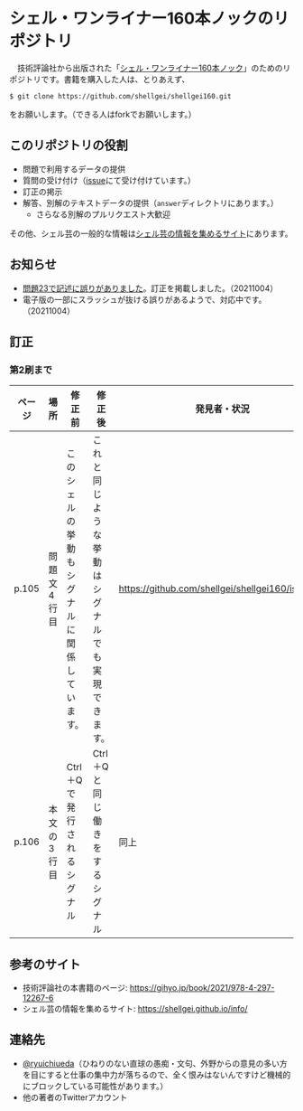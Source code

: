# シェル・ワンライナー160本ノックのリポジトリ

　技術評論社から出版された「[シェル・ワンライナー160本ノック](https://gihyo.jp/book/2021/978-4-297-12267-6)」のためのリポジトリです。書籍を購入した人は、とりあえず、

```
$ git clone https://github.com/shellgei/shellgei160.git
```

をお願いします。（できる人はforkでお願いします。）

## このリポジトリの役割

* 問題で利用するデータの提供
* 質問の受け付け（[issue](https://github.com/shellgei/shellgei160/issues)にて受け付けています。）
* 訂正の掲示
* 解答、別解のテキストデータの提供（`answer`ディレクトリにあります。）
    * さらなる別解のプルリクエスト大歓迎


その他、シェル芸の一般的な情報は[シェル芸の情報を集めるサイト](https://shellgei.github.io/info/)にあります。

## お知らせ

* [問題23で記述に誤りがありました](https://github.com/shellgei/shellgei160/issues/6)。訂正を掲載しました。（20211004）
* 電子版の一部にスラッシュが抜ける誤りがあるようで、対応中です。（20211004）

## 訂正

### 第2刷まで

|ページ|場所|修正前|修正後|発見者・状況|コメント|
|------|---------|------------------|------------------|----------|----------|
|p.105  |問題文4行目|このシェルの挙動もシグナルに関係しています。|これと同じような挙動はシグナルでも実現できます。|https://github.com/shellgei/shellgei160/issues/6|たぶん私が筆を入れたときに埋め込み -> みんなスルーという状況で発生したような気が・・・（上田）|
|p.106 |本文の3行目|Ctrl＋Qで発行されるシグナル|Ctrl＋Qと同じ働きをするシグナル|同上|同上|

## 参考のサイト

* 技術評論社の本書籍のページ: https://gihyo.jp/book/2021/978-4-297-12267-6
* シェル芸の情報を集めるサイト: https://shellgei.github.io/info/

## 連絡先

* [@ryuichiueda](https://twitter.com/ryuichiueda)（ひねりのない直球の愚痴・文句、外野からの意見の多い方を目にすると仕事の集中力が落ちるので、全く恨みはないんですけど機械的にブロックしている可能性があります。）
* 他の著者のTwitterアカウント
